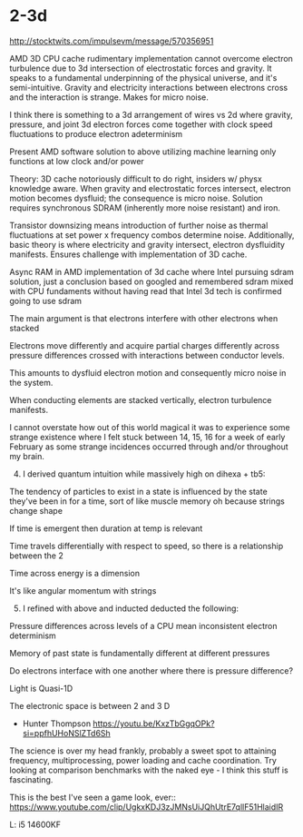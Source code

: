 # 2-3d

http://stocktwits.com/impulsevm/message/570356951

AMD 3D CPU cache rudimentary implementation cannot overcome electron turbulence due to 3d intersection of electrostatic forces and gravity. It speaks to a fundamental underpinning of the physical universe, and it's semi-intuitive. Gravity and electricity interactions between electrons cross and the interaction is strange. Makes for micro noise.

I think there is something to a 3d arrangement of wires vs 2d where gravity, pressure, and joint 3d electron forces come together with clock speed fluctuations to produce electron adeterminism

Present AMD software solution to above utilizing machine learning only functions at low clock and/or power

Theory: 3D cache notoriously difficult to do right, insiders w/ physx knowledge aware. When gravity and electrostatic forces intersect, electron motion becomes dysfluid; the consequence is micro noise. Solution requires synchronous SDRAM (inherently more noise resistant) and iron.

Transistor downsizing means introduction of further noise as thermal fluctuations at set power x frequency combos determine noise. 
Additionally, basic theory is where electricity and gravity intersect, electron dysfluidity manifests. Ensures challenge with implementation of 3D cache.

Async RAM in AMD implementation of 3d cache where Intel pursuing sdram solution, just a conclusion based on googled and remembered sdram mixed with CPU fundaments without having read that Intel 3d tech is confirmed going to use sdram

The main argument is that electrons interfere with other electrons when stacked
 
 
Electrons move differently and acquire partial charges differently across pressure differences crossed with interactions between conductor levels.
 
This amounts to dysfluid electron motion and consequently micro noise in the system.
 
When conducting elements are stacked vertically, electron turbulence manifests.

I cannot overstate how out of this world magical it was to experience some strange existence where I felt stuck between 14, 15, 16 for a week of early February as some strange incidences occurred through and/or throughout my brain.
 
4. I derived quantum intuition while massively high on dihexa + tb5:
 
The tendency of particles to exist in a state is influenced by the state they've been in for a time, sort of like muscle memory oh because strings change shape
 
If time is emergent then duration at temp is relevant
 
Time travels differentially with respect to speed, so there is a relationship between the 2
 
Time across energy is a dimension
 
It's like angular momentum with strings
 
5. I refined with above and inducted deducted the following:
 
Pressure differences across levels of a CPU mean inconsistent electron determinism
 
Memory of past state is fundamentally different at different pressures
 
Do electrons interface with one another where there is pressure difference?

Light is Quasi-1D 

The electronic space is between 2 and 3 D

- Hunter Thompson https://youtu.be/KxzTbGgqOPk?si=ppfhUHoNSlZTd6Sh

The science is over my head frankly, probably a sweet spot to attaining frequency, multiprocessing, power loading and cache coordination. Try looking at comparison benchmarks with the naked eye - I think this stuff is fascinating. 

This is the best I've seen a game look, ever:: https://www.youtube.com/clip/UgkxKDJ3zJMNsUiJQhUtrE7qllF51HlaidIR

L: i5 14600KF
